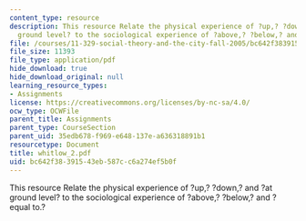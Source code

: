 ```yaml
---
content_type: resource
description: This resource Relate the physical experience of ?up,? ?down,? and ?at
  ground level? to the sociological experience of ?above,? ?below,? and ?equal to.?
file: /courses/11-329-social-theory-and-the-city-fall-2005/bc642f38391543eb587cc6a274ef5b0f_whitlow_2.pdf
file_size: 11393
file_type: application/pdf
hide_download: true
hide_download_original: null
learning_resource_types:
- Assignments
license: https://creativecommons.org/licenses/by-nc-sa/4.0/
ocw_type: OCWFile
parent_title: Assignments
parent_type: CourseSection
parent_uid: 35edb678-f969-e648-137e-a636318891b1
resourcetype: Document
title: whitlow_2.pdf
uid: bc642f38-3915-43eb-587c-c6a274ef5b0f
---
```

This resource Relate the physical experience of ?up,? ?down,? and ?at ground level? to the sociological experience of ?above,? ?below,? and ?equal to.?